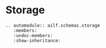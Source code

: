 # Storage

```{eval-rst}
.. automodule:: ailf.schemas.storage
   :members:
   :undoc-members:
   :show-inheritance:
```
